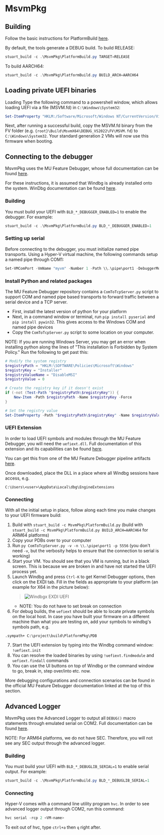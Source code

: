 # MsvmPkg

## Building

Follow the basic instructions for PlatformBuild [here](https://microsoft.github.io/mu/CodeDevelopment/compile/).

By default, the tools generate a DEBUG build.  To build RELEASE:
```powershell
stuart_build -c .\MsvmPkg\PlatformBuild.py TARGET=RELEASE
```

To build AARCH64:
```powershell
stuart_build -c .\MsvmPkg\PlatformBuild.py BUILD_ARCH=AARCH64
```

## Loading private UEFI binaries
Loading
Type the following command to a powershell window, which allows loading UEFI via a file (MSVM.fd) in `C:\Windows\System32`:

```powershell
Set-ItemProperty "HKLM:/Software/Microsoft/Windows NT/CurrentVersion/Virtualization" -Name "AllowFirmwareLoadFromFile" -Value 1 -Type DWORD | Out-Null
```

Next, after running a successful build, copy the MSVM.fd binary from the FV folder (e.g. `{root}\Build\MsvmX64\DEBUG_VS2022\FV\MSVM.fd`) to `C:\Windows\System32`.  Your standard generation 2 VMs will now use this firmware when booting.



## Connecting to the debugger
MsvmPkg uses the MU Feature Debugger, whose full documentation can be found [here](https://github.com/microsoft/mu_feature_debugger/blob/HEAD/DebuggerFeaturePkg/Readme.md?plain=1).

For these instructions, it is assumed that Windbg is already installed onto the system. WinDbg documentation can be found [here](https://learn.microsoft.com/en-us/windows-hardware/drivers/debugger/).

### Building
You must build your UEFI with `BLD_*_DEBUGGER_ENABLED=1` to enable the debugger. For example:

```powershell
stuart_build -c .\MsvmPkg\PlatformBuild.py BLD_*_DEBUGGER_ENABLED=1
```


### Setting up serial
Before connecting to the debugger, you must initialize named pipe transports. Using a Hyper-V virtual machine, the following commands setup a named pipe through COM1:

```powershell
Set-VMComPort -VmName "myvm" -Number 1 -Path \\.\pipe\port1 -DebuggerMode On
```


### Install Python and related packages
The MU Feature Debugger repository contains a `ComToTcpServer.py` script to support COM and named pipe based transports to forward traffic between a serial device and a TCP server.

- First, install the latest version of python for your platform
- Next, in a command window or terminal, run `pip install pyserial` and `pip install pywin32`. This gives access to the Windows COM and named pipe devices
- Copy the `ComToTcpServer.py` script to some location on your computer.

NOTE: If you are running Windows Server, you may get an error when installing python along the lines of "This installation is Forbidden by System Policy." Run the following to get past this:

```powershell
# Modify the system registry
$registryPath = "HKLM:\SOFTWARE\Policies\Microsoft\Windows"
$registryKey = "Installer"
$registryValueName = "DisableMSI"
$registryValue = 0

# Create the registry key if it doesn't exist
if (-not (Test-Path "$registryPath\$registryKey")) {
    New-Item -Path $registryPath -Name $registryKey -Force
}

# Set the registry value
Set-ItemProperty -Path "$registryPath\$registryKey" -Name $registryValueName -Value $registryValue
```


### UEFI Extension
In order to load UEFI symbols and modules through the MU Feature Debugger, you will need the `uefiext.dll`. Full documentation of this extension and its capabilities can be found [here](https://github.com/microsoft/mu_feature_debugger/blob/HEAD/UefiDbgExt/readme.md).

You can get this from one of the MU Feature Debugger pipeline artifacts [here](https://github.com/microsoft/mu_feature_debugger/actions/workflows/Build-UefiExt.yaml).

Once downloaded, place the DLL in a place where all Windbg sessions have access, e.g.
```console
C:\Users\<user>\AppData\Local\dbg\EngineExtensions
```


### Connecting
With all the initial setup in place, follow along each time you make changes to your UEFI firmware build:

1. Build with `stuart_build -c MsvmPkg\PlatformBuild.py` (build with `stuart_build -c MsvmPkg\PlatformBuild.py BUILD_ARCH=AARCH64` for ARM64 platforms)
2. Copy your PDBs over to your computer
3. Run `py ComToTcpServer.py -v -n \\.\pipe\port1 -p 5556` (you don't need `-v`, but the verbosity helps to ensure that the connection to serial is working)
4. Start your VM. You should see that you VM is running, but in a black screen. This is because we are broken in and have not started the UEFI process yet.
5. Launch Windbg and press `Ctrl-K` to get Kernel Debugger options, then click on the EXDI tab. Fill in the fields as appropriate to your platform (an example for X64 in the picture below):
    > ![Windbgx EXDI UEFI](./Docs/Images/windbgx_uefi.png)
    - NOTE: You do not have to set break on connection
6. For debug builds, the `uefiext` should be able to locate private symbols on the local host. In case you have built your firmware on a different machine than what you are testing on, add your symbols to windbg's symbols path, e.g.
```console
.sympath+ C:\project\build\PlatformPkg\PDB
```
7. Start the UEFI extension by typing into the Windbg command window: `!uefiext.init`
8. You can resolve the loaded binaries by using `!uefiext.findmodule` and `uefiext.findall` commands
9. You can use the UI buttons on top of Windbg or the command window to go, break in, step over/into etc. now.

More debugging configurations and connection scenarios can be found in the official MU Feature Debugger documentation linked at the top of this section.



## Advanced Logger

MsvmPkg uses the Advanced Logger to output all `DEBUG()` macro statements through emulated serial on COM2. Full documentation can be found [here](https://github.com/microsoft/mu_plus/tree/HEAD/AdvLoggerPkg/Docs).

NOTE: For ARM64 platforms, we do not have SEC. Therefore, you will not see any SEC output through the advanced logger.


### Building
You must build your UEFI with `BLD_*_DEBUGLIB_SERIAL=1` to enable serial output. For example:

```powershell
stuart_build -c .\MsvmPkg\PlatformBuild.py BLD_*_DEBUGLIB_SERIAL=1
```


### Connecting
Hyper-V comes with a command line utility program `hvc`. In order to see advanced logger output through COM2, run this command:

```powershell
hvc serial -rcp 2 <VM-name>
```

To exit out of hvc, type `ctrl+a` then `q` right after.